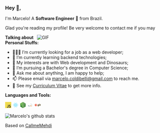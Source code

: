 ### Hey 👋,
I'm Marcelo! A **Software Engineer** 🚀 from Brazil.


Glad you're reading my profile! Be very welcome to contact me if you may

  <img align="right" alt="GIF" width="400px" src="https://media.tenor.com/nIPLRnaTx7gAAAAC/trex-pc.gif" />

**Talking about Personal Stuffs:**

- 👨🏽‍💻 I’m currently looking for a job as a web developer;
- 🌱 I’m currently learning backend technologies; 
- 🤔 My interests are with Web development and Dinosaurs;
- 💼 I’m pursuing a Bachelor's degree in Computer Science;
- 💬 Ask me about anything, I am happy to help;
- 📫 Please email via marcelo.coldibelli@gmail.com to reach me.
- 📝 See my [Curriculum Vitae](https://www.figma.com/design/5TRPw1bsFva63OdhotT9Jo/Curr%C3%ADculo-para-ATS---Fullstack?node-id=2%3A3&t=yKKhzEWBgB1GgdX0-1) to get more info.


**Languages and Tools:**  

<code><img height="20" src="https://raw.githubusercontent.com/github/explore/80688e429a7d4ef2fca1e82350fe8e3517d3494d/topics/javascript/javascript.png"></code>
<code><img height="20" src="https://raw.githubusercontent.com/github/explore/80688e429a7d4ef2fca1e82350fe8e3517d3494d/topics/react/react.png"></code>
<code><img height="20" src="https://raw.githubusercontent.com/github/explore/80688e429a7d4ef2fca1e82350fe8e3517d3494d/topics/nodejs/nodejs.png"></code>
<code><img height="20" src="https://raw.githubusercontent.com/github/explore/80688e429a7d4ef2fca1e82350fe8e3517d3494d/topics/mysql/mysql.png"></code>
<code><img height="20" src="https://raw.githubusercontent.com/github/explore/80688e429a7d4ef2fca1e82350fe8e3517d3494d/topics/git/git.png"></code>

![Marcelo's github stats](https://github-readme-stats.vercel.app/api?username=mcoldibelli&show_icons=true&hide_border=true)

Based on [CallmeMehdi](https://github.com/CallmeMehdi)
